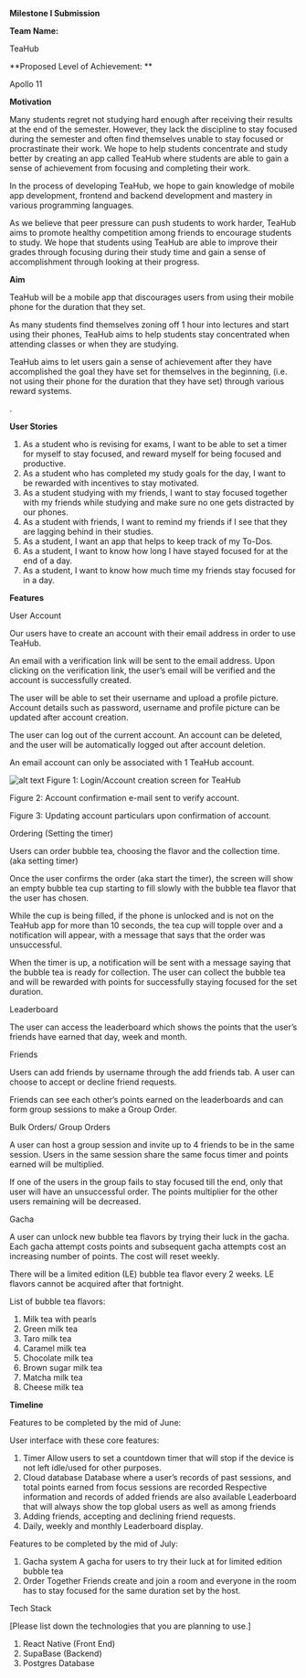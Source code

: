 **Milestone I Submission**

**Team Name:**

TeaHub

**Proposed Level of Achievement: **

Apollo 11 

**Motivation**

Many students regret not studying hard enough after receiving their results at the end of the semester. However, they lack the discipline to stay focused during the semester and often find themselves unable to stay focused or procrastinate their work. We hope to help students concentrate and study better by creating an app called TeaHub where students are able to gain a sense of achievement from focusing and completing their work. 

In the process of developing TeaHub, we hope to gain knowledge of mobile app development, frontend and backend development and mastery in various programming languages. 

As we believe that peer pressure can push students to work harder, TeaHub aims to promote healthy competition among friends to encourage students to study. We hope that students using TeaHub are able to improve their grades through focusing during their study time and gain a sense of accomplishment through looking at their progress. 

**Aim**

TeaHub will be a mobile app that discourages users from using their mobile phone for the duration that they set.

As many students find themselves zoning off 1 hour into lectures and start using their phones, TeaHub aims to help students stay concentrated when attending classes or when they are studying. 

TeaHub aims to let users gain a sense of achievement after they have accomplished the goal they have set for themselves in the beginning, (i.e. not using their phone for the duration that they have set) through various reward systems.

.

**User Stories**



1. As a student who is revising for exams, I want to be able to set a timer for myself to stay focused, and reward myself for being focused and productive. 
2. As a student who has completed my study goals for the day, I want to be rewarded with incentives to stay motivated. 
3. As a student studying with my friends, I want to stay focused together with my friends while studying and make sure no one gets distracted by our phones.
4. As a student with friends, I want to remind my friends if I see that they are lagging behind in their studies. 
5. As a student, I want an app that helps to keep track of my To-Dos.
6. As a student, I want to know how long I have stayed focused for at the end of a day. 
7. As a student, I want to know how much time my friends stay focused for in a day. 

**Features**

User Account

Our users have to create an account with their email address in order to use TeaHub. 

An email with a verification link will be sent to the email address. Upon clicking on the verification link, the user’s email will be verified and the account is successfully created. 

The user will be able to set their username and upload a profile picture. Account details such as password, username and profile picture can be updated after account creation. 

The user can log out of the current account. An account can be deleted, and the user will be automatically logged out after account deletion. 

An email account can only be associated with 1 TeaHub account. 


![alt text](https://drive.google.com/drive/u/0/folders/1_u42-wYGKb42nKIIn3TSmuCExh2JLY25)
Figure 1: Login/Account creation screen for TeaHub


Figure 2: Account confirmation e-mail sent to verify account.



Figure 3: Updating account particulars upon confirmation of account.

Ordering (Setting the timer) 

Users can order bubble tea, choosing the flavor and the collection time. (aka setting timer) 

Once the user confirms the order (aka start the timer), the screen will show an empty bubble tea cup starting to fill slowly with the bubble tea flavor that the user has chosen. 

While the cup is being filled, if the phone is unlocked and is not on the TeaHub app for more than 10 seconds, the tea cup will topple over and a notification will appear, with a message that says that the order was unsuccessful. 

When the timer is up, a notification will be sent with a message saying that the bubble tea is ready for collection. The user can collect the bubble tea and will be rewarded with points for successfully staying focused for the set duration. 

Leaderboard

The user can access the leaderboard which shows the points that the user’s friends have earned that day, week and month. 

Friends

Users can add friends by username through the add friends tab. A user can choose to accept or decline friend requests.

Friends can see each other’s points earned on the leaderboards and can form group sessions to make a Group Order. 

Bulk Orders/ Group Orders 

A user can host a group session and invite up to 4 friends to be in the same session. Users in the same session share the same focus timer and points earned will be multiplied. 

If one of the users in the group fails to stay focused till the end, only that user will have an unsuccessful order. The points multiplier for the other users remaining will be decreased. 

Gacha

A user can unlock new bubble tea flavors by trying their luck in the gacha. Each gacha attempt costs points and subsequent gacha attempts cost an increasing number of points. The cost will reset weekly. 

There will be a limited edition (LE) bubble tea flavor every 2 weeks. LE flavors cannot be acquired after that fortnight. 

List of bubble tea flavors: 



1. Milk tea with pearls
2. Green milk tea 
3. Taro milk tea 
4. Caramel milk tea 
5. Chocolate milk tea 
6. Brown sugar milk tea 
7. Matcha milk tea 
8. Cheese milk tea

**Timeline**

Features to be completed by the mid of June:

User interface with these core features:



1. Timer Allow users to set a countdown timer that will stop if the device is not left idle/used for other purposes.
2. Cloud database Database where a user’s records of past sessions, and total points earned from focus sessions are recorded Respective information and records of added friends are also available Leaderboard that will always show the top global users as well as among friends
3. Adding friends, accepting and declining friend requests.
4. Daily, weekly and monthly Leaderboard display.

Features to be completed by the mid of July:



1. Gacha system A gacha for users to try their luck at for limited edition bubble tea
2. Order Together Friends create and join a room and everyone in the room has to stay focused for the same duration set by the host.

Tech Stack

[Please list down the technologies that you are planning to use.]



1. React Native (Front End)
2. SupaBase (Backend)
3. Postgres Database
